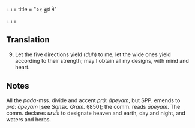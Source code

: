 +++
title = "०९ दुह्रां मे"

+++
## Translation
9. Let the five directions yield (*duh*) to me, let the wide ones yield  
according to their strength; may I obtain all my designs, with mind and  
heart.

## Notes
All the *pada*-mss. divide and accent *prá: ápeyam*, but SPP. emends to  
*prá: āpeyam* ⌊see *Sansk. Gram.* §850⌋; the comm. reads *āpeyam*. The  
comm. declares *urvī́s* to designate heaven and earth, day and night, and  
waters and herbs.
